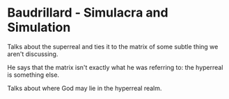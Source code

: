 # Baudrillard - Simulacra and Simulation

Talks about the superreal and ties it to the matrix of some subtle thing we aren't discussing.

He says that the matrix isn't exactly what he was referring to: the hyperreal is something else.

Talks about where God may lie in the hyperreal realm.